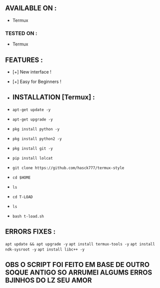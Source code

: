 ## AVAILABLE ON :

* Termux

### TESTED ON :

* Termux

## FEATURES :
* [+] New interface !
* [+] Easy for Beginners !

* ## INSTALLATION [Termux] :

* `apt-get update -y`
* `apt-get upgrade -y`
* `pkg install python -y`
* `pkg install python2 -y`
* `pkg install git -y`
* `pip install lolcat`
* `git clone https://github.com/hasck777/termux-style`
* `cd $HOME`
* `ls`
* `cd T-LOAD`
* `ls`
* `bash t-load.sh`


## ERRORS FIXES :
`apt update && apt upgrade -y`
`apt install termux-tools -y`
`apt install ndk-sysroot -y`
`apt install libc++ -y`


## OBS O SCRIPT FOI FEITO EM BASE DE OUTRO SOQUE ANTIGO SO ARRUMEI ALGUMS ERROS BJINHOS DO LZ SEU AMOR
